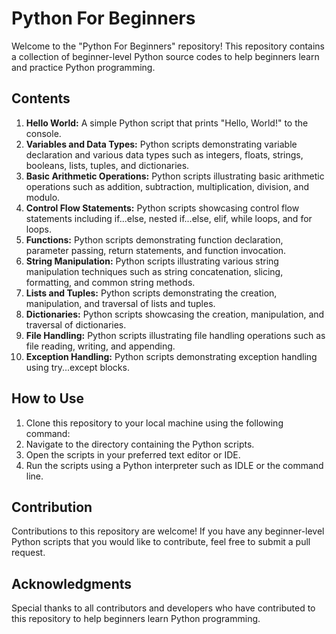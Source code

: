 # Python For Beginners

Welcome to the "Python For Beginners" repository! This repository contains a collection of beginner-level Python source codes to help beginners learn and practice Python programming.

## Contents

1. **Hello World:** A simple Python script that prints "Hello, World!" to the console.
2. **Variables and Data Types:** Python scripts demonstrating variable declaration and various data types such as integers, floats, strings, booleans, lists, tuples, and dictionaries.
3. **Basic Arithmetic Operations:** Python scripts illustrating basic arithmetic operations such as addition, subtraction, multiplication, division, and modulo.
4. **Control Flow Statements:** Python scripts showcasing control flow statements including if...else, nested if...else, elif, while loops, and for loops.
5. **Functions:** Python scripts demonstrating function declaration, parameter passing, return statements, and function invocation.
6. **String Manipulation:** Python scripts illustrating various string manipulation techniques such as string concatenation, slicing, formatting, and common string methods.
7. **Lists and Tuples:** Python scripts demonstrating the creation, manipulation, and traversal of lists and tuples.
8. **Dictionaries:** Python scripts showcasing the creation, manipulation, and traversal of dictionaries.
9. **File Handling:** Python scripts illustrating file handling operations such as file reading, writing, and appending.
10. **Exception Handling:** Python scripts demonstrating exception handling using try...except blocks.

## How to Use

1. Clone this repository to your local machine using the following command:
2. Navigate to the directory containing the Python scripts.
3. Open the scripts in your preferred text editor or IDE.
4. Run the scripts using a Python interpreter such as IDLE or the command line.

## Contribution

Contributions to this repository are welcome! If you have any beginner-level Python scripts that you would like to contribute, feel free to submit a pull request.


## Acknowledgments

Special thanks to all contributors and developers who have contributed to this repository to help beginners learn Python programming.
